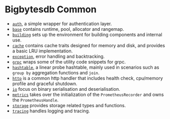 # Bigbytesdb Common

- [`auth`](./auth/), a simple wrapper for authentication layer.
- [`base`](./base/) contains runtime, pool, allocator and rangemap.
- [`building`](./building/) sets up the environment for building components and internal use.
- [`cache`](./cache/) contains cache traits designed for memory and disk, and provides a basic LRU implementation.
- [`exception`](./exception/), error handling and backtracking.
- [`grpc`](./grpc/) wraps some of the utility code snippets for grpc.
- [`hashtable`](./hashtable/), a linear probe hashtable, mainly used in scenarios such as `group by` aggregation functions and `join`.
- [`http`](./http/) is a common http handler that includes health check, cpu/memory profile and graceful shutdown.
- [`io`](./io/) focus on binary serialisation and deserialisation.
- [`metrics`](./metrics/) takes over the initialization of the `PrometheusRecorder` and owns the `PrometheusHandle`.
- [`storage`](./storage/) provides storage related types and functions.
- [`tracing`](./tracing/) handles logging and tracing.
